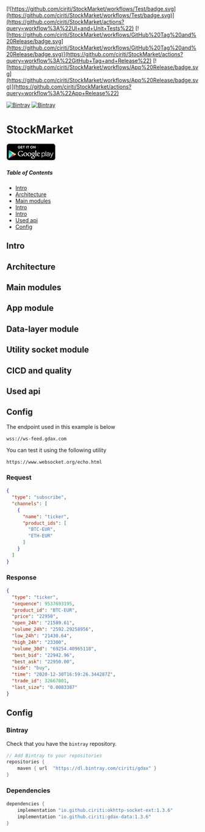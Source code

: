 [![https://github.com/ciriti/StockMarket/workflows/Test/badge.svg](https://github.com/ciriti/StockMarket/workflows/Test/badge.svg)](https://github.com/ciriti/StockMarket/actions?query=workflow%3A%22UI+and+Unit+Tests%22)
[![https://github.com/ciriti/StockMarket/workflows/GitHub%20Tag%20and%20Release/badge.svg](https://github.com/ciriti/StockMarket/workflows/GitHub%20Tag%20and%20Release/badge.svg)](https://github.com/ciriti/StockMarket/actions?query=workflow%3A%22GitHub+Tag+and+Release%22)
[![https://github.com/ciriti/StockMarket/workflows/App%20Release/badge.svg](https://github.com/ciriti/StockMarket/workflows/App%20Release/badge.svg)](https://github.com/ciriti/StockMarket/actions?query=workflow%3A%22App+Release%22)

[![Bintray](https://img.shields.io/bintray/v/ciriti/gdax/gdax-datalayer?label=gdax-datalayer)](https://bintray.com/ciriti/gdax/gdax-datalayer)
[![Bintray](https://img.shields.io/bintray/v/ciriti/gdax/okhttp-socket-ext?label=okhttp-socket-ext)](https://bintray.com/ciriti/gdax/okhttp-socket-ext)

# StockMarket 
[![Get it on Google Play](art/gplay.png)](https://play.google.com/store/apps/details?id=com.ciriti.stockmarket&pcampaignid=pcampaignidMKT-Other-global-all-co-prtnr-py-PartBadge-Mar2515-1)

##### Table of Contents  
- [Intro](#intro)  
- [Architecture](#architecture)  
- [Main modules](#main-modules)  
- [Intro](#intro)  
- [Intro](#intro)  
- [Used api](#used-api)  
- [Config](#config)  

## Intro

## Architecture

## Main modules

## App module

## Data-layer module

## Utility socket module

## CICD and quality

## Used api

## Config

The endpoint used in this example is below 

```
wss://ws-feed.gdax.com
```

You can test it using the following utility 

```
https://www.websocket.org/echo.html
```

### Request

```json
{
  "type": "subscribe",
  "channels": [
    {
      "name": "ticker",
      "product_ids": [
        "BTC-EUR",
        "ETH-EUR"
      ]
    }
  ]
}
```

### Response

```json
{
  "type": "ticker",
  "sequence": 9537693195,
  "product_id": "BTC-EUR",
  "price": "22950",
  "open_24h": "21589.61",
  "volume_24h": "2592.29258956",
  "low_24h": "21430.64",
  "high_24h": "23300",
  "volume_30d": "69254.40965118",
  "best_bid": "22942.96",
  "best_ask": "22950.00",
  "side": "buy",
  "time": "2020-12-30T16:59:26.344287Z",
  "trade_id": 32667801,
  "last_size": "0.0083387"
}
```

## Config 

### Bintray 

Check that you have the `bintray` repository. 

```gradle
// Add Bintray to your repositories
repositories {
    maven { url  "https://dl.bintray.com/ciriti/gdax" }
}
```

### Dependencies

```gradle
dependencies {
    implementation "io.github.ciriti:okhttp-socket-ext:1.3.6"
    implementation "io.github.ciriti:gdax-data:1.3.6"
}
```
